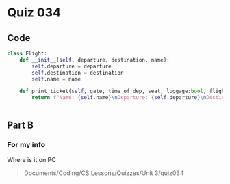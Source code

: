 # Quiz 034

## Code
```.py
class Flight:
    def __init__(self, departure, destination, name):
        self.departure = departure
        self.destination = destination
        self.name = name

    def print_ticket(self, gate, time_of_dep, seat, luggage:bool, flight_time):
        return f"Name: {self.name}\nDeparture: {self.departure}\nDestination: {self.destination}\nGate: {gate}\nTime of Departure: {time_of_dep}\nSeat: {seat}\nLuggage: {luggage}\nFlight Time: {flight_time}"
    
```

## Part B

### For my info
Where is it on PC
>Documents/Coding/CS Lessons/Quizzes/Unit 3/quiz034
